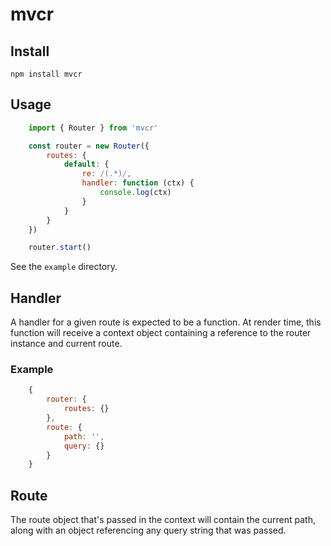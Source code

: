 # mvcr

## Install

`npm install mvcr`

## Usage

```js
    import { Router } from 'mvcr'

    const router = new Router({
        routes: {
            default: {
                re: /(.*)/,
                handler: function (ctx) {
                    console.log(ctx)
                }
            }
        }
    })

    router.start()
```

See the `example` directory.

## Handler

A handler for a given route is expected to be a function. At render time, this function will receive a context object containing a reference to the router instance and current route.

### Example

```js
    {
        router: {
            routes: {}
        },
        route: {
            path: '',
            query: {}
        }
    }
```

## Route

The route object that's passed in the context will contain the current path, along with an object referencing any query string that was passed.
